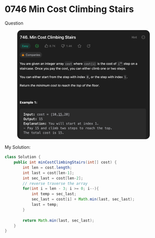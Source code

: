 # 0746 Min Cost Climbing Stairs

Question

<figure><img src="../.gitbook/assets/image.png" alt=""><figcaption></figcaption></figure>



My Solution:

```java
class Solution {
    public int minCostClimbingStairs(int[] cost) {
        int len = cost.length;
        int last = cost[len-1];
        int sec_last = cost[len-2];
        // reverse traverse the array
        for(int i = len - 3; i >= 0; i--){
            int temp = sec_last;
            sec_last = cost[i] + Math.min(last, sec_last);
            last = temp;
        }

        return Math.min(last, sec_last);
    }
}
```
